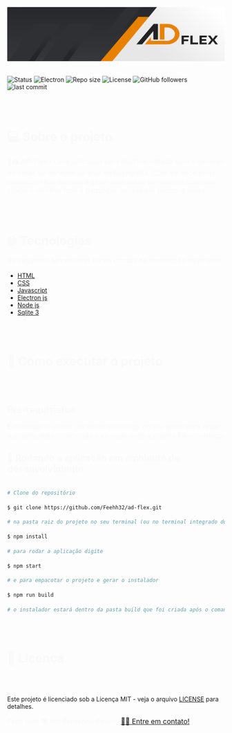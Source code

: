 <img src="./img/banner/banner_adflex.jpg" alt="Banner com o logo do Ad-flex">
<br></br>

![Status](https://img.shields.io/badge/status-complete-green)
![Electron](https://img.shields.io/badge/Electron-27.1.0-informational)
![Repo size](https://img.shields.io/github/repo-size/Feehh32/ad-flex)
![License](https://img.shields.io/github/license/Feehh32/ad-flex)
![GitHub followers](https://img.shields.io/github/followers/Feehh32)
![last commit](https://img.shields.io/github/last-commit/Feehh32/ad-flex)

<br></br>

<h1 style="color:#f9f9f9;">💻 Sobre o projeto</h1>

<p  style="color:#f9f9f9;font-size:16px;">
🎨🖨️ AD-Flex - Uma aplicação para desktop voltada para a geração de notas de serviços na área da flexografia. Com ela
você pode cadastrar seus clientes e gerar suas notas de maneira ordenada rápida e eliminar toda a bagunças gerada por blocos e notas.
</p>

<br></br>

<h1 style="color:#f9f9f9;">🌐  Tecnologias</h1>

<p style="color:#f9f9f9; font-size:16px;">
As seguintes ferramentas foram usadas na construção do projeto:
</p>

<ul>
    <li><a href="https://developer.mozilla.org/pt-BR/docs/Learn/Getting_started_with_the_web/HTML_basics">HTML</a></li>
    <li><a href="https://developer.mozilla.org/pt-BR/docs/Web/CSS">CSS</a></li>
    <li><a href="https://developer.mozilla.org/pt-BR/docs/Learn/JavaScript">Javascript</a></li>
    <li><a href="https://www.electronjs.org/pt//">Electron js</a></li>
    <li><a href="https://nodejs.org/en">Node js</a></li>
    <li><a href="https://www.sqlite.org/index.html">Sqlite 3</a></li>
</ul>

<br></br>

<h1 style="color:#f9f9f9;">🚀 Como executar o projeto</h1>

<br></br>

<h2 style="color:#f9f9f9;"> Pré-requisistos</h2>

<p style="color:#f9f9f9; font-size:16px;"> 
É necessário utilizar um editor de código do seu gosto para rodar o projeto, mas recomendo o vs code onde o projeto foi construído.
</p>

<h2 style="color:#f9f9f9;"> 🧭 Rodando a aplicação em ambiente de desenvolvimento</h2>

```bash

# Clone do repositório

$ git clone https://github.com/Feehh32/ad-flex.git

# na pasta raiz do projeto no seu terminal (ou no terminal integrado do seu vs code) instale as dependencias do projeto

$ npm install

# para rodar a aplicação digite

$ npm start

# e para empacotar o projeto e gerar o instalador

$ npm run build

# o instalador estará dentro da pasta build que foi criada após o comando acima ser excutado

```

<br></br>

<h1 style="color:#f9f9f9;">📝 Licença </h1>

<br></br>

<p style="color:#f9f9f9; font-size:16px;">

Este projeto é licenciado sob a Licença MIT - veja o arquivo [LICENSE](LICENSE) para detalhes.

</p>

<p style="color:#f9f9f9; font-size:16px">
Feito com ❤️ por Fernando Pereira <a href="https://www.linkedin.com/in/fernando-pereira-710448247/">👋🏽 Entre em contato!</a>
</p>
